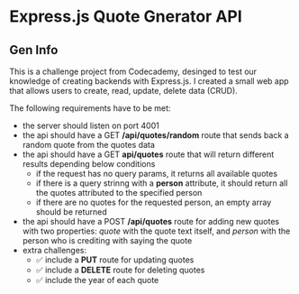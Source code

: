 # Express.js Quote Gnerator API

## Gen Info

This is a challenge project from Codecademy, desinged to test our knowledge of creating backends with Express.js.
I created a small web app that allows users to create, read, update, delete data (CRUD).

The following requirements have to be met:

- the server should listen on port 4001
- the api should have a GET **/api/quotes/random** route that sends back a random quote from the quotes data
- the api should have a GET **api/quotes** route that will return different results depending below conditions
  - if the request has no query params, it returns all available quotes
  - if there is a query strinng with a **person** attribute, it should return all the quotes attributed to the specified person
  - if there are no quotes for the requested person, an empty array should be returned
- the api should have a POST **/api/quotes** route for adding new quotes with two properties: _quote_ with the quote text itself, and _person_ with the person who is crediting with saying the quote
- extra challenges:
  - ✅ include a **PUT** route for updating quotes
  - ✅ include a **DELETE** route for deleting quotes
  - ✅ include the year of each quote
